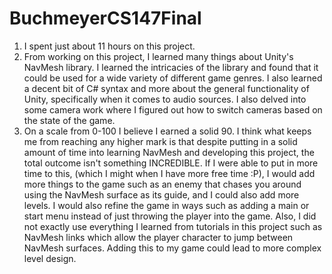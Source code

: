 # BuchmeyerCS147Final
1. I spent just about 11 hours on this project.
2. From working on this project, I learned many things about Unity's NavMesh library. I learned the intricacies of the library and found that it could be used for a wide variety of different game genres. I also learned a decent bit of C# syntax and more about the general functionality of Unity, specifically when it comes to audio sources. I also delved into some camera work where I figured out how to switch cameras based on the state of the game.
3. On a scale from 0-100 I believe I earned a solid 90. I think what keeps me from reaching any higher mark is that despite putting in a solid amount of time into learning NavMesh and developing this project, the total outcome isn't something INCREDIBLE. If I were able to put in more time to this, (which I might when I have more free time :P), I would add more things to the game such as an enemy that chases you around using the NavMesh surface as its guide, and I could also add more levels. I would also refine the game in ways such as adding a main or start menu instead of just throwing the player into the game. Also, I did not exactly use everything I learned from tutorials in this project such as NavMesh links which allow the player character to jump between NavMesh surfaces. Adding this to my game could lead to more complex level design.